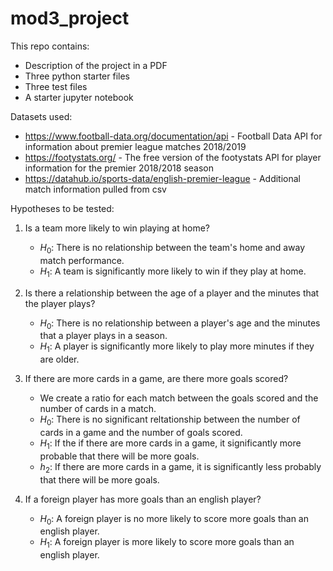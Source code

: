 # mod3_project

This repo contains:
* Description of the project in a PDF
* Three python starter files
* Three test files
* A starter jupyter notebook

Datasets used:
* https://www.football-data.org/documentation/api - Football Data API for information about premier league matches 2018/2019
* https://footystats.org/ - The free version of the footystats API for player information for the premier 2018/2018 season
* https://datahub.io/sports-data/english-premier-league - Additional match information pulled from csv

Hypotheses to be tested:

1. Is a team more likely to win playing at home?
    * $H_0$: There is no relationship between the team's home and away match performance.
    * $H_1$: A team is significantly more likely to win if they play at home.
  
2. Is there a relationship between the age of a player and the minutes that the player plays?
    * $H_0$: There is no relationship between a player's age and the minutes that a player plays in a season.
    * $H_1$: A player is significantly more likely to play more minutes if they are older.

3. If there are more cards in a game, are there more goals scored?
    * We create a ratio for each match between the goals scored and the number of cards in a match.
    * $H_0$: There is no significant reltationship between the number of cards in a game and the number of goals scored. 
    * $H_1$: If the if there are more cards in a game, it significantly more probable that there will be more goals.
    * $h_2$: If there are more cards in a game, it is significantly less probably that there will be more goals. 

4. If a foreign player has more goals than an english player?
    * $H_0$: A foreign player is no more likely to score more goals than an english player.
    * $H_1$: A foreign player is more likely to score more goals than an english player.

    